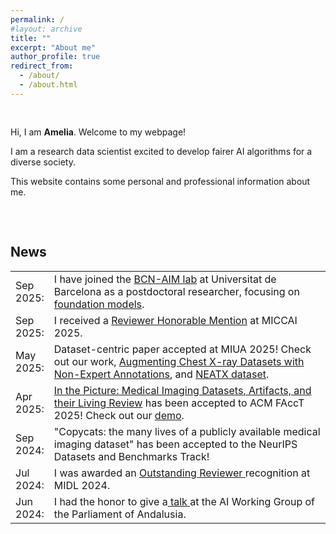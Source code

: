 ```yaml
---
permalink: /
#layout: archive
title: ""
excerpt: "About me"
author_profile: true
redirect_from: 
  - /about/
  - /about.html
---
```


<div style="padding-top:1rem; padding-bottom:2rem">
<p>Hi, I am <b>Amelia</b>. Welcome to my webpage!</p>

<p>I am a research data scientist excited to develop fairer AI algorithms for a diverse society.</p>

<p>This website contains some personal and professional information about me.</p>
</div>

## News
<style>
table, tr, td {
    border: none;
}
</style>

<div style="border:0px;border-collapse: collapse;" >
    <table  style="border:0px;border-collapse: collapse;" rules="none" >
        <colgroup>
               <col span="1" style="width: 12%;">
               <col span="1" style="width: 88%;">
        </colgroup>
        <tr>
            <td> Sep 2025: </td> 
            <td> I have joined the <a href="https://www.bcn-aim.org/"> BCN-AIM lab</a> at Universitat de Barcelona as a postdoctoral researcher, focusing on <a href="https://www.bcn-aim.org/dvps/"> foundation models</a>.</td>
        </tr>
        <tr>
        <td> Sep 2025: </td>
        <td> I received a <a href="https://conferences.miccai.org/2025/en/MICCAI-2025-OUTSTANDING-REVIEWER-AWARDS.html"> Reviewer Honorable Mention</a> at MICCAI 2025.</td>
        </tr> 
        <tr>
        <td> May 2025: </td> 
        <td> Dataset-centric paper accepted at MIUA 2025! Check out our work, <a href="https://arxiv.org/abs/2309.02244"> Augmenting Chest X-ray Datasets with Non-Expert Annotations</a>, and <a href="https://zenodo.org/records/14944064/"> NEATX dataset</a>.</td>
        </tr> 
        <tr>
        <td> Apr 2025: </td> 
        <td> <a href="https://arxiv.org/abs/2501.10727"> In the Picture: Medical Imaging Datasets, Artifacts, and their Living Review</a> has been accepted to ACM FAccT 2025! Check out our <a href="http://130.226.140.142/"> demo</a>.</td>
        </tr>
        <tr>
        <td> Sep 2024: </td> 
        <td> "Copycats: the many lives of a publicly available medical imaging dataset" has been accepted to the NeurIPS Datasets and Benchmarks Track!</td>
        </tr> 
        <tr>
        <td> Jul 2024: </td> 
        <td> I was awarded an <a href="https://2024.midl.io/awards"> Outstanding Reviewer </a> recognition at MIDL 2024.</td>
        </tr> 
        <tr>
        <td> Jun 2024: </td> 
        <td> I had the honor to give a<a href="https://ameliajimenez.github.io/talks/2024-06-18-parliament-andalusia"> talk </a> at the AI Working Group of the Parliament of Andalusia.
        </td>
        </tr>
    </table>
</div>
